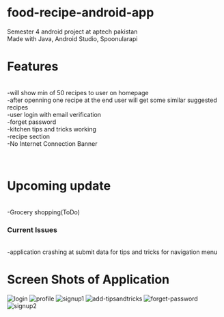 # food-recipe-android-app
Semester 4 android  project at aptech pakistan </br>
Made with Java, Android Studio, Spoonularapi </br>
<h1><b>Features</b></h1></br>
-will show min of 50 recipes to user on homepage</br>
-after openning one recipe at the end user will get some similar suggested recipes</br>
-user login with email verification</br>
-forget password</br>
-kitchen tips and tricks working</br>
-recipe section </br>
-No Internet Connection Banner</br>
</br></br>
<h1><b>Upcoming update</b></h1></br>
-Grocery shopping(ToDo)</br>
<h3>Current Issues </h3><br>
-application crashing at submit data for tips and tricks for navigation menu<br>
<h1> <b>Screen Shots of Application</b> </h1>

![login](https://user-images.githubusercontent.com/59371369/199755865-a658bd71-78de-48c9-8a30-4d6c3a1703b2.png)
![profile](https://user-images.githubusercontent.com/59371369/199755920-e1942b59-4fa1-49f2-83d6-c9e35faa1bb0.png)
![signup1](https://user-images.githubusercontent.com/59371369/199755959-77b718bf-e0da-4982-bd60-aa7bfea42e45.png)
![add-tipsandtricks](https://user-images.githubusercontent.com/59371369/199755975-3b66b135-b4fb-44e6-91a5-88df2df1f8dc.png)
![forget-password](https://user-images.githubusercontent.com/59371369/199755982-1c934e71-d1ae-42dc-8005-c0f9047546ea.png)
![signup2](https://user-images.githubusercontent.com/59371369/199755999-245df74f-a454-4aff-aa62-a0081d64db03.png)

